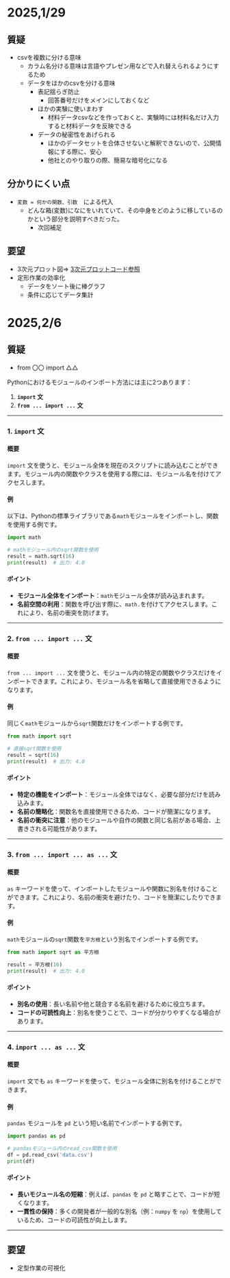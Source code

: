 # 2025,1/29
## 質疑
- csvを複数に分ける意味
  - カラム名分ける意味は言語やプレゼン用などで入れ替えられるようにするため
  - データをほかのcsvを分ける意味
    - 表記揺らぎ防止　
      - 回答番号だけをメインにしておくなど
    - ほかの実験に使いまわす
      - 材料データcsvなどを作っておくと、実験時には材料名だけ入力すると材料データを反映できる
    - データの秘密性をあげられる
      - ほかのデータセットを合体させないと解釈できないので、公開情報にする際に、安心
      - 他社とのやり取りの際、簡易な暗号化になる

## 分かりにくい点
- `変数 = 何かの関数、引数`　による代入
    - どんな箱(変数)になにをいれていて、その中身をどのように移しているのかという部分を説明すべきだった。
      - 次回補足

## 要望
- 3次元プロット図⇒ [3次元プロットコード参照](../notebook/ex_3dplot.ipynb)
- 定形作業の効率化
  - データをソート後に棒グラフ
  - 条件に応じてデータ集計

# 2025,2/6
## 質疑
- from 〇〇 import △△
  
Pythonにおけるモジュールのインポート方法には主に2つあります：

1. **`import` 文**  
2. **`from ... import ...` 文**

---

### 1. `import` 文

#### 概要

`import` 文を使うと、モジュール全体を現在のスクリプトに読み込むことができます。モジュール内の関数やクラスを使用する際には、モジュール名を付けてアクセスします。

#### 例

以下は、Pythonの標準ライブラリである`math`モジュールをインポートし、関数を使用する例です。

```python
import math

# mathモジュール内のsqrt関数を使用
result = math.sqrt(16)
print(result)  # 出力: 4.0
```

#### ポイント

- **モジュール全体をインポート**：`math`モジュール全体が読み込まれます。
- **名前空間の利用**：関数を呼び出す際に、`math.`を付けてアクセスします。これにより、名前の衝突を防げます。

---

### 2. `from ... import ...` 文

#### 概要

`from ... import ...` 文を使うと、モジュール内の特定の関数やクラスだけをインポートできます。これにより、モジュール名を省略して直接使用できるようになります。

#### 例

同じく`math`モジュールから`sqrt`関数だけをインポートする例です。

```python
from math import sqrt

# 直接sqrt関数を使用
result = sqrt(16)
print(result)  # 出力: 4.0
```

#### ポイント

- **特定の機能をインポート**：モジュール全体ではなく、必要な部分だけを読み込みます。
- **名前の簡略化**：関数名を直接使用できるため、コードが簡潔になります。
- **名前の衝突に注意**：他のモジュールや自作の関数と同じ名前がある場合、上書きされる可能性があります。

---

### 3. `from ... import ... as ...` 文

#### 概要

`as` キーワードを使って、インポートしたモジュールや関数に別名を付けることができます。これにより、名前の衝突を避けたり、コードを簡潔にしたりできます。

#### 例

`math`モジュールの`sqrt`関数を`平方根`という別名でインポートする例です。

```python
from math import sqrt as 平方根

result = 平方根(16)
print(result)  # 出力: 4.0
```

#### ポイント

- **別名の使用**：長い名前や他と競合する名前を避けるために役立ちます。
- **コードの可読性向上**：別名を使うことで、コードが分かりやすくなる場合があります。

---

### 4. `import ... as ...` 文

#### 概要

`import` 文でも `as` キーワードを使って、モジュール全体に別名を付けることができます。

#### 例

`pandas` モジュールを `pd` という短い名前でインポートする例です。

```python
import pandas as pd

# pandasモジュール内のread_csv関数を使用
df = pd.read_csv('data.csv')
print(df)
```

#### ポイント

- **長いモジュール名の短縮**：例えば、`pandas` を `pd` と略すことで、コードが短くなります。
- **一貫性の保持**：多くの開発者が一般的な別名（例：`numpy` を `np`）を使用しているため、コードの可読性が向上します。

---



## 要望
- 定型作業の可視化

